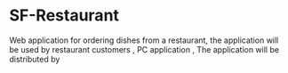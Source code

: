 # SF-Restaurant
Web application for ordering dishes from a restaurant, the application will be used by restaurant customers , PC application , The application will be distributed by
